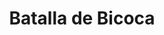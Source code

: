 ﻿---
title: "Batalla de Bicoca"
permalink: periodes_335.html
layout: periode
dataInici: 1522-04-27
sidebar: periodes
pares:
  - 334:
    title: "Guerra de los cuatro años"
    dataInici: "(1521)"
    dataFi: "(1526)"

fills:
jocsPrincipals:
jocsEscenaris:
jocsEpoca:
  - title: "Arquebus"
    bggId: 198087
    escenari: "Biccoca"

  - title: "All is lost save Honour"
    bggId: 22940
    escenari: "Bicocca"
    dataInici: 
    dataFi: 

  - title: "Crossbows and Cannon"
    bggId: 7143
    escenari: "Bicocca"
    dataInici: 
    dataFi: 

jocsEpocaEscenaris:
---
